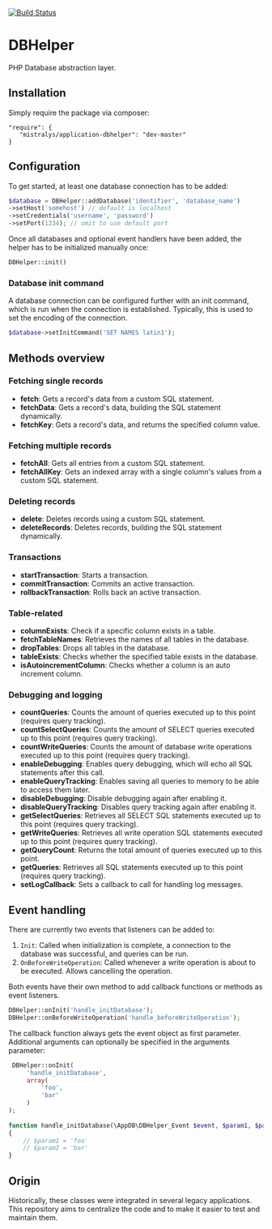 [![Build Status](https://travis-ci.com/Mistralys/application-dbhelper.svg?branch=master)](https://travis-ci.com/Mistralys/application-dbhelper)

# DBHelper

PHP Database abstraction layer.

## Installation

Simply require the package via composer:

```
"require": {
   "mistralys/application-dbhelper": "dev-master"
}
```

## Configuration

To get started, at least one database connection has to be added:

```php
$database = DBHelper::addDatabase('identifier', 'database_name')
->setHost('somehost') // default is localhost
->setCredentials('username', 'password')
->setPort(1234); // omit to use default port
```
Once all databases and optional event handlers have been added, the helper has to be initialized manually once:

```php
DBHelper::init()
```

### Database init command

A database connection can be configured further with an init command, which is run when
the connection is established. Typically, this is used to set the encoding of the connection.

```php
$database->setInitCommand('SET NAMES latin1');
```

## Methods overview

### Fetching single records

- **fetch**: Gets a record's data from a custom SQL statement.
- **fetchData**: Gets a record's data, building the SQL statement dynamically.
- **fetchKey**: Gets a record's data, and returns the specified column value.

### Fetching multiple records

- **fetchAll**: Gets all entries from a custom SQL statement.
- **fetchAllKey**: Gets an indexed array with a single column's values from a custom SQL statement.

### Deleting records

- **delete**: Deletes records using a custom SQL statement.
- **deleteRecords**: Deletes records, building the SQL statement dynamically.

### Transactions

- **startTransaction**: Starts a transaction.
- **commitTransaction**: Commits an active transaction.
- **rollbackTransaction**: Rolls back an active transaction.

### Table-related

- **columnExists**: Check if a specific column exists in a table.
- **fetchTableNames**: Retrieves the names of all tables in the database.
- **dropTables**: Drops all tables in the database.
- **tableExists**: Checks whether the specified table exists in the database.
- **isAutoincrementColumn**: Checks whether a column is an auto increment column.

### Debugging and logging

- **countQueries**: Counts the amount of queries executed up to this point (requires query tracking).
- **countSelectQueries**: Counts the amount of SELECT queries executed up to this point (requires query tracking).
- **countWriteQueries**: Counts the amount of database write operations executed up to this point (requires query tracking).
- **enableDebugging**: Enables query debugging, which will echo all SQL statements after this call.
- **enableQueryTracking**: Enables saving all queries to memory to be able to access them later.
- **disableDebugging**: Disable debugging again after enabling it.
- **disableQueryTracking**: Disables query tracking again after enabling it.
- **getSelectQueries**: Retrieves all SELECT SQL statements executed up to this point (requires query tracking).
- **getWriteQueries**: Retrieves all write operation SQL statements executed up to this point (requires query tracking).
- **getQueryCount**: Returns the total amount of queries executed up to this point.
- **getQueries**: Retrieves all SQL statements executed up to this point (requires query tracking).
- **setLogCallback**: Sets a callback to call for handling log messages.

## Event handling

There are currently two events that listeners can be added to: 

1. `Init`: Called when initialization is complete, a connection to the database was successful, and queries can be run.
2. `OnBeforeWriteOperation`: Called whenever a write operation is about to be executed. Allows cancelling the operation.

Both events have their own method to add callback functions or methods as event listeners.

```php
DBHelper::onInit('handle_initDatabase');
DBHelper::onBeforeWriteOperation('handle_beforeWriteOperation');
```

The callback function always gets the event object as first parameter.
Additional arguments can optionally be specified in the arguments parameter:

```php
 DBHelper::onInit(
     'handle_initDatabase', 
     array(
         'foo', 
         'bar'
     )
);
 
function handle_initDatabase(\AppDB\DBHelper_Event $event, $param1, $param2)
{
    // $param1 = 'foo'
    // $param2 = 'bar'
}
```

## Origin

Historically, these classes were integrated in several legacy applications. This repository aims to centralize the code and to make it easier to test and maintain them.

